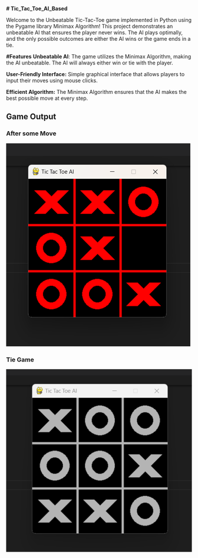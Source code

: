 **﻿# Tic_Tac_Toe_AI_Based**

Welcome to the Unbeatable Tic-Tac-Toe game implemented in Python using the Pygame library Minimax Algorithm! This project demonstrates an unbeatable AI that ensures the player never wins. The AI plays optimally, and the only possible outcomes are either the AI wins or the game ends in a tie.

**#Features**
**Unbeatable AI**: The game utilizes the Minimax Algorithm, making the AI unbeatable. The AI will always either win or tie with the player.

**User-Friendly Interface:** Simple graphical interface that allows players to input their moves using mouse clicks.

**Efficient Algorithm:** The Minimax Algorithm ensures that the AI makes the best possible move at every step.

## Game Output

### After some Move
![Win](https://github.com/ThanishaJ24/Tic_Tac_Toe_AI_Based/blob/main/images/Screenshot%20(217).png)
### Tie Game
![Tie](https://github.com/ThanishaJ24/Tic_Tac_Toe_AI_Based/blob/main/images/Screenshot%20(218).png)




